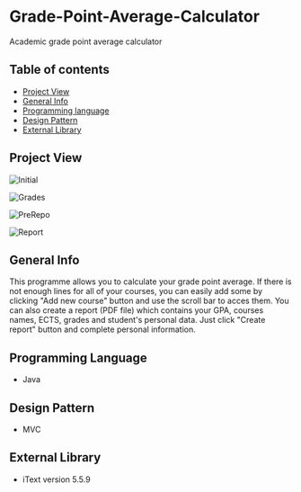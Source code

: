 # Grade-Point-Average-Calculator
Academic grade point average calculator

## Table of contents
* [Project View](#project-view)
* [General Info](#general-info)
* [Programming language](#programming-language)
* [Design Pattern](#design-pattern)
* [External Library](#external-library)

## Project View
![Initial](https://user-images.githubusercontent.com/68510280/89734729-26259680-da5e-11ea-9ad4-cbfe604393ae.png)

![Grades](https://user-images.githubusercontent.com/68510280/91289438-a3f1dd80-e792-11ea-846f-42c1e586d1a7.png)

![PreRepo](https://user-images.githubusercontent.com/68510280/91289474-ace2af00-e792-11ea-8da9-6acea32a74f5.png)

![Report](https://user-images.githubusercontent.com/68510280/91289502-b704ad80-e792-11ea-816d-a0300398c521.png)

## General Info
This programme allows you to calculate your grade point average. 
If there is not enough lines for all of your courses, you can easily add some by clicking "Add new course" button and use the scroll bar to acces them.
You can also create a report (PDF file) which contains your GPA, courses names, ECTS, grades and student's personal data. Just click "Create report" button and 
complete personal information.

## Programming Language 
* Java

## Design Pattern
* MVC

## External Library
* iText version 5.5.9
